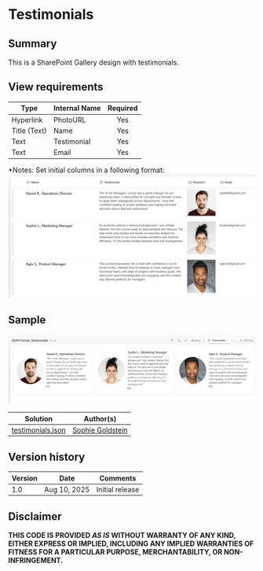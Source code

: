 # Testimonials
## Summary
This is a SharePoint Gallery design with testimonials.

## View requirements

|Type               |Internal Name|Required|
|-------------------|-------------|:------:|
|Hyperlink          |PhotoURL     |Yes     |
|Title (Text)       |Name         |Yes     |
|Text               |Testimonial  |Yes     |
|Text               |Email        |Yes     |

*Notes: 
Set initial columns in a following format:
<img src="./assets/initial.jpg" width="700"/>

## Sample
<img src="./assets/testm.jpg" width="700"/>

Solution|Author(s)
--------|---------
[testimonials.json]([https://github.com/Sophiegold/SP-Gallery-Testimonials/blob/main/testimonials.json])| [Sophie Goldstein]([https://github.com/tecchan1107](https://github.com/Sophiegold))

## Version history

Version |Date              |Comments
--------|------------------|--------------------------------
1.0     |Aug 10, 2025      |Initial release

## Disclaimer
**THIS CODE IS PROVIDED *AS IS* WITHOUT WARRANTY OF ANY KIND, EITHER EXPRESS OR IMPLIED, INCLUDING ANY IMPLIED WARRANTIES OF FITNESS FOR A PARTICULAR PURPOSE, MERCHANTABILITY, OR NON-INFRINGEMENT.**

